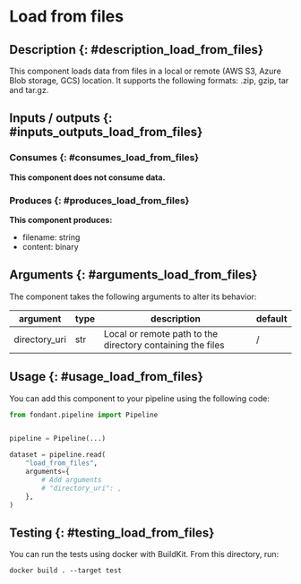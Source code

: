 # Load from files

## Description {: #description_load_from_files}
This component loads data from files in a local or remote (AWS S3, Azure Blob storage, GCS) 
location. It supports the following formats: .zip, gzip, tar and tar.gz.


## Inputs / outputs  {: #inputs_outputs_load_from_files}

### Consumes  {: #consumes_load_from_files}


**This component does not consume data.**



### Produces {: #produces_load_from_files}
**This component produces:**

- filename: string
- content: binary



## Arguments {: #arguments_load_from_files}

The component takes the following arguments to alter its behavior:

| argument | type | description | default |
| -------- | ---- | ----------- | ------- |
| directory_uri | str | Local or remote path to the directory containing the files | / |

## Usage {: #usage_load_from_files}

You can add this component to your pipeline using the following code:

```python
from fondant.pipeline import Pipeline


pipeline = Pipeline(...)

dataset = pipeline.read(
    "load_from_files",
    arguments={
        # Add arguments
        # "directory_uri": ,
    },
)
```

## Testing {: #testing_load_from_files}

You can run the tests using docker with BuildKit. From this directory, run:
```
docker build . --target test
```
